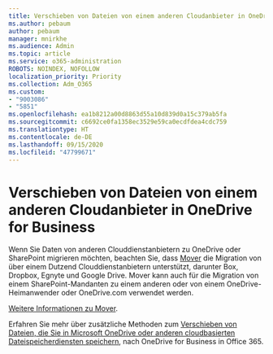 ```yaml
---
title: Verschieben von Dateien von einem anderen Cloudanbieter in OneDrive for Business
ms.author: pebaum
author: pebaum
manager: mnirkhe
ms.audience: Admin
ms.topic: article
ms.service: o365-administration
ROBOTS: NOINDEX, NOFOLLOW
localization_priority: Priority
ms.collection: Adm_O365
ms.custom:
- "9003086"
- "5851"
ms.openlocfilehash: ea1b8212a00d8863d55a10d839d0a15c379ab5fa
ms.sourcegitcommit: c6692ce0fa1358ec3529e59ca0ecdfdea4cdc759
ms.translationtype: HT
ms.contentlocale: de-DE
ms.lasthandoff: 09/15/2020
ms.locfileid: "47799671"
---
```

# <a name="move-files-into-onedrive-for-business-from-another-cloud-provider"></a>Verschieben von Dateien von einem anderen Cloudanbieter in OneDrive for Business

Wenn Sie Daten von anderen Clouddienstanbietern zu OneDrive oder SharePoint migrieren möchten, beachten Sie, dass [Mover](https://go.microsoft.com/fwlink/?linkid=2132453) die Migration von über einem Dutzend Clouddienstanbietern unterstützt, darunter Box, Dropbox, Egnyte und Google Drive. Mover kann auch für die Migration von einem SharePoint-Mandanten zu einem anderen oder von einem OneDrive-Heimanwender oder OneDrive.com verwendet werden.

[Weitere Informationen zu Mover](https://go.microsoft.com/fwlink/?linkid=2132453).

Erfahren Sie mehr über zusätzliche Methoden zum [Verschieben von Dateien, die Sie in Microsoft OneDrive oder anderen cloudbasierten Dateispeicherdiensten speichern](https://support.microsoft.com/office/7fb28cad-7e25-451f-8b4b-2d1a71e5c0e9), nach OneDrive for Business in Office 365.
